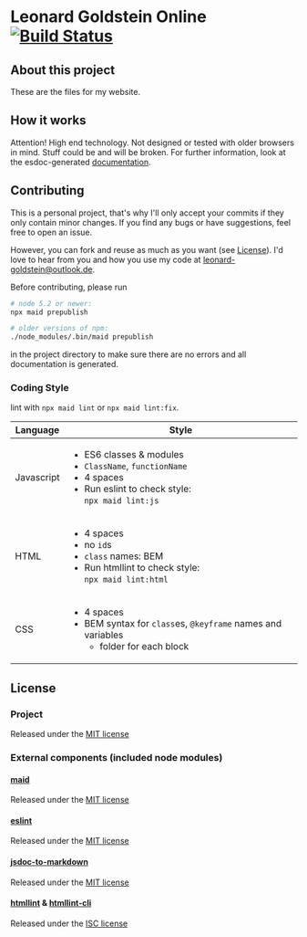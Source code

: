 # Leonard Goldstein Online [![Build Status](https://travis-ci.com/goldst/ein-web.svg?token=LoKS6SaGaZPsK3WPmufe&branch=master)](https://travis-ci.com/goldst/ein-web)

## About this project

These are the files for my website.

## How it works

Attention! High end technology. Not designed or tested with older browsers in mind. Stuff could be and will be broken.
For further information, look at the esdoc-generated [documentation](/docs/index.html).

## Contributing

This is a personal project, that's why I'll only accept your commits if they only contain minor changes. If you find any bugs or have suggestions, feel free to open an issue. 

However, you can fork and reuse as much as you want (see [License](#License)). I'd love to hear from you and how you use my code at [leonard-goldstein@outlook.de](mailto:leonard-goldstein@outlook.de).

Before contributing, please run

```bash
# node 5.2 or newer:
npx maid prepublish

# older versions of npm:
./node_modules/.bin/maid prepublish
```
in the project directory to make sure there are no errors and all documentation is generated.

### Coding Style
lint with `npx maid lint` or `npx maid lint:fix`.

| Language   | Style                                                                                                                                                      |
|------------|------------------------------------------------------------------------------------------------------------------------------------------------------------|
| Javascript | <ul><li>ES6 classes &amp; modules</li><li>`ClassName`, `functionName`</li><li>4 spaces</li><li>Run eslint to check style:<br/>`npx maid lint:js`</li></ul> |
| HTML       | <ul><li>4 spaces</li><li>no `id`s</li><li>`class` names: BEM</li><li>Run htmllint to check style:<br/>`npx maid lint:html`</li></ul>                       |
| CSS        | <ul><li>4 spaces</li><li>BEM syntax for `class`es, `@keyframe` names and variables<ul><li>folder for each block</li></ul></li></ul>                        |

## License

### Project
Released under the [MIT license](https://opensource.org/licenses/MIT)

### External components (included node modules)
#### [maid](https://github.com/egoist/maid)
Released under the [MIT license](https://github.com/egoist/maid/blob/master/LICENSE)
#### [eslint](https://github.com/eslint/eslint)
Released under the [MIT license](https://github.com/eslint/eslint/blob/master/LICENSE)
#### [jsdoc-to-markdown](https://github.com/jsdoc2md/jsdoc-to-markdown)
Released under the [MIT license](https://github.com/jsdoc2md/jsdoc-to-markdown/blob/master/LICENSE)
#### [htmllint](https://github.com/htmllint/htmllint) & [htmllint-cli](https://github.com/htmllint/htmllint-cli)
Released under the [ISC license](https://github.com/htmllint/htmllint/blob/master/LICENSE)
